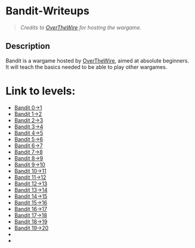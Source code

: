 # Bandit-Writeups
 > *Credits to [OverTheWire](http://overthewire.org/wargames/bandit) for hosting the wargame.*

## Description 
Bandit is a wargame hosted by [OverTheWire](http://overthewire.org/wargames/bandit), aimed at absolute beginners. It will teach the basics needed to be able to play other wargames.

# Link to levels:
+ [Bandit 0->1](./Bandit%200%20--%201/README.md)
+ [Bandit 1->2](./Bandit%201%20--%202/README.md)
+ [Bandit 2->3](./Bandit%202%20--%203/README.md)
+ [Bandit 3->4](./Bandit%203%20--%204/README.md)
+ [Bandit 4->5](./Bandit%204%20--%205/README.md)
+ [Bandit 5->6](./Bandit%205%20--%206/README.md)
+ [Bandit 6->7](./Bandit%206%20--%207/README.md)
+ [Bandit 7->8](./Bandit%207%20--%208/README.md)
+ [Bandit 8->9](./Bandit%208%20--%209/README.md)
+ [Bandit 9->10](./Bandit%209%20--%2010/README.md)
+ [Bandit 10->11](./Bandit%2010%20--%2011/README.md)
+ [Bandit 11->12](./Bandit%2011%20--%2012/README.md)
+ [Bandit 12->13](./Bandit%2012%20--%2013/README.md)
+ [Bandit 13->14](./Bandit%2013%20--%2014/README.md)
+ [Bandit 14->15](./Bandit%2014%20--%2015/README.md)
+ [Bandit 15->16](./Bandit%2015%20--%2016/README.md)
+ [Bandit 16->17](./Bandit%2016%20--%2017/README.md)
+ [Bandit 17->18](./Bandit%2017%20--%2018/README.md)
+ [Bandit 18->19](./Bandit%2018%20--%2019/README.md)
+ [Bandit 19->20](./Bandit%2019%20--%2020/README.md)
+
+
